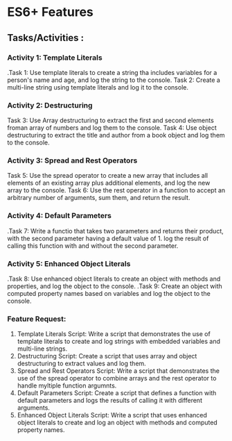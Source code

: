 # ES6+ Features

## Tasks/Activities :

### Activity 1: Template Literals

.Task 1: Use template literals to create a string tha includes variables for a person's name and age, and log the string to the console.
Task 2: Create a multi-line string using template literals and log it to the console.

### Activity 2: Destructuring

Task 3: Use Array destructuring to extract the first and second elements froman array of numbers and log them to the console.
Task 4: Use object destructuring to extract the title and author from a book object and log them to the console.

### Activity 3: Spread and Rest Operators

Task 5: Use the spread operator to create a new array that includes all elements of an existing array plus additional elements, and log the new array to the console.
Task 6: Use the rest operator in a function to accept an arbitrary number of arguments, sum them, and return the result.

### Activity 4: Default Parameters

.Task 7: Write a functio that takes two parameters and returns their product, with the second parameter having a default value of 1. log the result of calling this function with and without the second parameter.

### Activity 5: Enhanced Object Literals

.Task 8: Use enhanced object literals to create an object with methods and properties, and log the object to the console.
.Task 9: Create an object with computed property names based on variables and log the object to the console.

### Feature Request:

1. Template Literals Script: Write a script that demonstrates the use of template literals to create and log strings with embedded variables and multi-line strings.
2. Destructuring Script: Create a script that uses array and object destructuring to extract values and log them.
3. Spread and Rest Operators Script: Write a script that demonstrates the use of the spread operator to combine arrays and the rest operator to handle myltiple function argumnts.
4. Default Parameters Script: Create a script that defines a function with default parameters and logs the results of calling it with different arguments.
5. Enhanced Object Literals Script: Write a script that uses enhanced object literals to create and log an object with methods and computed property names.
